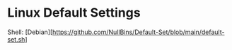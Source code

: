 # Linux Default Settings

  Shell: [Debian][https://github.com/NullBins/Default-Set/blob/main/default-set.sh]
